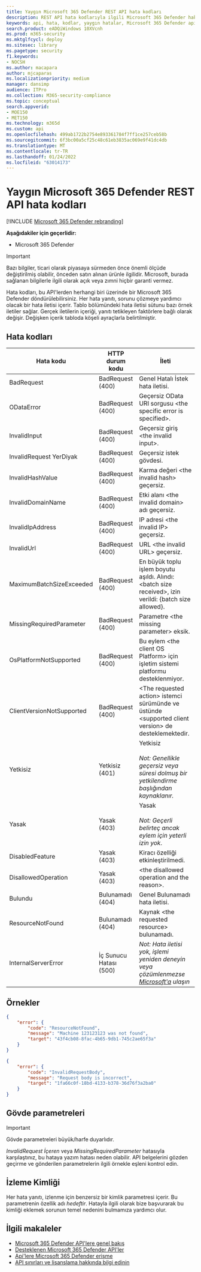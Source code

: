 ```yaml
---
title: Yaygın Microsoft 365 Defender REST API hata kodları
description: REST API hata kodlarıyla ilgili Microsoft 365 Defender hakkında bilgi edinin
keywords: api, hata, kodlar, yaygın hatalar, Microsoft 365 Defender api hata kodları
search.product: eADQiWindows 10XVcnh
ms.prod: m365-security
ms.mktglfcycl: deploy
ms.sitesec: library
ms.pagetype: security
f1.keywords:
- NOCSH
ms.author: macapara
author: mjcaparas
ms.localizationpriority: medium
manager: dansimp
audience: ITPro
ms.collection: M365-security-compliance
ms.topic: conceptual
search.appverid:
- MOE150
- MET150
ms.technology: m365d
ms.custom: api
ms.openlocfilehash: 499ab1722b2754e893361784f7ff1ce257ceb58b
ms.sourcegitcommit: 6f3bc00a5cf25c48c61eb3835ac069e9f41dc4db
ms.translationtype: MT
ms.contentlocale: tr-TR
ms.lasthandoff: 01/24/2022
ms.locfileid: "63014173"
---
```

# <a name="common-microsoft-365-defender-rest-api-error-codes"></a>Yaygın Microsoft 365 Defender REST API hata kodları

[!INCLUDE [Microsoft 365 Defender rebranding](../includes/microsoft-defender.md)]

**Aşağıdakiler için geçerlidir:**

- Microsoft 365 Defender

> [!IMPORTANT]
> Bazı bilgiler, ticari olarak piyasaya sürmeden önce önemli ölçüde değiştirilmiş olabilir, önceden satın alınan ürünle ilgilidir. Microsoft, burada sağlanan bilgilerle ilgili olarak açık veya zımni hiçbir garanti vermez.

Hata kodları, bu API'lerden herhangi biri üzerinde bir Microsoft 365 Defender döndürülebilirsiniz. Her hata yanıtı, sorunu çözmeye yardımcı olacak bir hata iletisi içerir. Tablo bölümündeki hata iletisi sütunu bazı örnek iletiler sağlar. Gerçek iletilerin içeriği, yanıtı tetikleyen faktörlere bağlı olarak değişir. Değişken içerik tabloda köşeli ayraçlarla belirtilmiştir.

## <a name="error-codes"></a>Hata kodları

Hata kodu | HTTP durum kodu | İleti
-|-|-
BadRequest | BadRequest (400) | Genel Hatalı İstek hata iletisi.
ODataError | BadRequest (400) | Geçersiz OData URI sorgusu \<the specific error is specified\>.
InvalidInput | BadRequest (400) | Geçersiz giriş \<the invalid input\>.
InvalidRequest YerDiyak | BadRequest (400) | Geçersiz istek gövdesi.
InvalidHashValue | BadRequest (400) | Karma değeri \<the invalid hash\> geçersiz.
InvalidDomainName | BadRequest (400) | Etki alanı \<the invalid domain\> adı geçersiz.
InvalidIpAddress | BadRequest (400) | IP adresi \<the invalid IP\> geçersiz.
InvalidUrl | BadRequest (400) | URL \<the invalid URL\> geçersiz.
MaximumBatchSizeExceeded | BadRequest (400) | En büyük toplu işlem boyutu aşıldı. Alındı: \<batch size received\>, izin verildi: {batch size allowed}.
MissingRequiredParameter | BadRequest (400) | Parametre \<the missing parameter\> eksik.
OsPlatformNotSupported | BadRequest (400) | Bu eylem \<the client OS Platform\> için işletim sistemi platformu desteklenmiyor.
ClientVersionNotSupported | BadRequest (400) | \<The requested action\> istemci sürümünde ve üstünde \<supported client version\> de desteklemektedir.
Yetkisiz | Yetkisiz (401) | Yetkisiz <br /><br />*Not: Genellikle geçersiz veya süresi dolmuş bir yetkilendirme başlığından kaynaklanır.*
Yasak | Yasak (403) | Yasak <br /><br />*Not: Geçerli belirteç ancak eylem için yeterli izin yok*.
DisabledFeature | Yasak (403) | Kiracı özelliği etkinleştirilmedi.
DisallowedOperation | Yasak (403) | \<the disallowed operation and the reason\>.
Bulundu | Bulunamadı (404) | Genel Bulunamadı hata iletisi.
ResourceNotFound | Bulunamadı (404) | Kaynak \<the requested resource\> bulunamadı.
InternalServerError | İç Sunucu Hatası (500) | *Not: Hata iletisi yok, işlemi yeniden deneyin veya çözümlenmezse [Microsoft'a](../../admin/get-help-support.md) ulaşın*

## <a name="examples"></a>Örnekler

```json
{
    "error": {
        "code": "ResourceNotFound",
        "message": "Machine 123123123 was not found",
        "target": "43f4cb08-8fac-4b65-9db1-745c2ae65f3a"
    }
}
```

```json
{
    "error": {
        "code": "InvalidRequestBody",
        "message": "Request body is incorrect",
        "target": "1fa66c0f-18bd-4133-b378-36d76f3a2ba0"
    }
}
```

## <a name="body-parameters"></a>Gövde parametreleri

> [!IMPORTANT]
> Gövde parametreleri büyük/harfe duyarlıdır.

*InvalidRequest İçeren* veya *MissingRequiredParameter* hatasıyla karşılaştınız, bu hataya yazım hatası neden olabilir. API belgelerini gözden geçirme ve gönderilen parametrelerin ilgili örnekle eşleni kontrol edin.

## <a name="tracking-id"></a>İzleme Kimliği

Her hata yanıtı, izlenme için benzersiz bir kimlik parametresi içerir. Bu parametrenin özellik adı *hedeftir*. Hatayla ilgili olarak bize başvurarak bu kimliği eklemek sorunun temel nedenini bulmamıza yardımcı olur.

## <a name="related-articles"></a>İlgili makaleler

- [Microsoft 365 Defender API'lere genel bakış](api-overview.md)
- [Desteklenen Microsoft 365 Defender API'ler](api-supported.md)
- [Api'lere Microsoft 365 Defender erişme](api-access.md)
- [API sınırları ve lisanslama hakkında bilgi edinin](api-terms.md)

